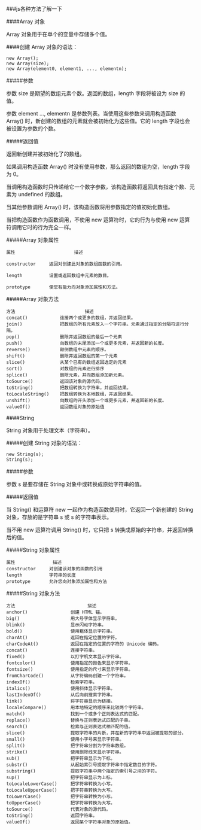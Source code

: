 ###js各种方法了解一下

####Array 对象

Array 对象用于在单个的变量中存储多个值。

####创建 Array 对象的语法：

	new Array();
	new Array(size);
	new Array(element0, element1, ..., elementn);

#####参数

参数 size 是期望的数组元素个数。返回的数组，length 字段将被设为 size 的值。

参数 element ..., elementn 是参数列表。当使用这些参数来调用构造函数 Array() 时，新创建的数组的元素就会被初始化为这些值。它的 length 字段也会被设置为参数的个数。

#####返回值

返回新创建并被初始化了的数组。

如果调用构造函数 Array() 时没有使用参数，那么返回的数组为空，length 字段为 0。

当调用构造函数时只传递给它一个数字参数，该构造函数将返回具有指定个数、元素为 undefined 的数组。

当其他参数调用 Array() 时，该构造函数将用参数指定的值初始化数组。

当把构造函数作为函数调用，不使用 new 运算符时，它的行为与使用 new 运算符调用它时的行为完全一样。

#####Array 对象属性

	属性	                    描述
	
	constructor 	返回对创建此对象的数组函数的引用。
	
	length 	        设置或返回数组中元素的数目。
	
	prototype 	    使您有能力向对象添加属性和方法。

#####Array 对象方法
   
	方法 	                		描述
	concat() 	 		连接两个或更多的数组，并返回结果。
	join() 	     		把数组的所有元素放入一个字符串。元素通过指定的分隔符进行分隔。
	pop() 	     		删除并返回数组的最后一个元素
	push() 	     		向数组的末尾添加一个或更多元素，并返回新的长度。
	reverse() 	 		颠倒数组中元素的顺序。
	shift() 	 		删除并返回数组的第一个元素
	slice()      		从某个已有的数组返回选定的元素
	sort() 	     		对数组的元素进行排序
	splice() 	 		删除元素，并向数组添加新元素。
	toSource() 	 		返回该对象的源代码。
	toString() 	        把数组转换为字符串，并返回结果。
	toLocaleString() 	把数组转换为本地数组，并返回结果。
	unshift() 	        向数组的开头添加一个或更多元素，并返回新的长度。
	valueOf() 	        返回数组对象的原始值

####String

String 对象用于处理文本（字符串）。

#####创建 String 对象的语法：

	new String(s);
	String(s);

#####参数

参数 s 是要存储在 String 对象中或转换成原始字符串的值。

#####返回值

当 String() 和运算符 new 一起作为构造函数使用时，它返回一个新创建的 String 对象，存放的是字符串 s 或 s 的字符串表示。

当不用 new 运算符调用 String() 时，它只把 s 转换成原始的字符串，并返回转换后的值。

#####String 对象属性
	
	属性 				描述
	constructor 	对创建该对象的函数的引用
	length 	        字符串的长度
	prototype 	    允许您向对象添加属性和方法

#####String 对象方法

	方法 	                         描述
	anchor() 				创建 HTML 锚。
	big() 					用大号字体显示字符串。
	blink() 				显示闪动字符串。
	bold() 					使用粗体显示字符串。
	charAt() 				返回在指定位置的字符。
	charCodeAt() 			返回在指定的位置的字符的 Unicode 编码。
	concat() 				连接字符串。
	fixed() 				以打字机文本显示字符串。
	fontcolor() 			使用指定的颜色来显示字符串。
	fontsize() 				使用指定的尺寸来显示字符串。
	fromCharCode() 			从字符编码创建一个字符串。
	indexOf() 				检索字符串。
	italics() 				使用斜体显示字符串。
	lastIndexOf() 			从后向前搜索字符串。
	link() 					将字符串显示为链接。
	localeCompare() 		用本地特定的顺序来比较两个字符串。
	match() 	        	找到一个或多个正则表达式的匹配。
	replace() 				替换与正则表达式匹配的子串。
	search() 				检索与正则表达式相匹配的值。
	slice() 				提取字符串的片断，并在新的字符串中返回被提取的部分。	
	small() 				使用小字号来显示字符串。
	split() 				把字符串分割为字符串数组。
	strike() 				使用删除线来显示字符串。
	sub() 					把字符串显示为下标。
	substr() 				从起始索引号提取字符串中指定数目的字符。
	substring() 			提取字符串中两个指定的索引号之间的字符。
	sup() 					把字符串显示为上标。
	toLocaleLowerCase() 	把字符串转换为小写。
	toLocaleUpperCase() 	把字符串转换为大写。
	toLowerCase() 			把字符串转换为小写。
	toUpperCase() 			把字符串转换为大写。
	toSource() 				代表对象的源代码。
	toString() 				返回字符串。
	valueOf() 				返回某个字符串对象的原始值。